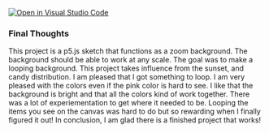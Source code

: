 [![Open in Visual Studio Code](https://classroom.github.com/assets/open-in-vscode-c66648af7eb3fe8bc4f294546bfd86ef473780cde1dea487d3c4ff354943c9ae.svg)](https://classroom.github.com/online_ide?assignment_repo_id=10300806&assignment_repo_type=AssignmentRepo)
### Final Thoughts

This project is a p5.js sketch that functions as a zoom background.  The background should be able to work at any scale. The goal was to make a looping background. This project takes influence from the sunset, and candy distribution. I am pleased that I got something to loop.  I am very pleased with the colors even if the pink color is hard to see. I like that the background is bright and that all the colors kind of work together. There was a lot of experiementation to get where it needed to be. Looping the items you see on the canvas was hard to do but so rewarding when I finally figured it out! In conclusion, I am glad there is a finished project that works!

